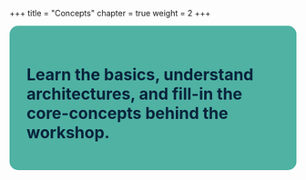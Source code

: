 +++
title = "Concepts"
chapter = true
weight = 2
+++

<div class="text" style="background-color: #4fb2a3; border-radius: 15px; padding: 30px;">
	<h1 style="color: #09243c; font-family:"Proxima Nova", sans-serif; font-size: 70px;">Learn the basics, understand architectures, and fill-in the core-concepts behind the workshop.</h1>	
</div>

